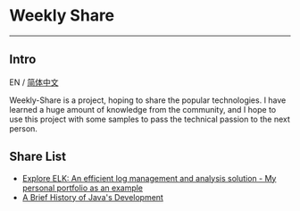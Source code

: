 # Weekly Share

---

## Intro

EN / [简体中文](./README-CN.md)

Weekly-Share is a project, hoping to share the popular technologies. I have learned a huge amount of knowledge from the community, and I hope to use this project with some samples to pass the technical passion to the next person.

## Share List

- [Explore ELK: An efficient log management and analysis solution - My personal portfolio as an example](./share-1/ELK-EN.md)
- [A Brief History of Java's Development](./share-2/Java-EN.md)
